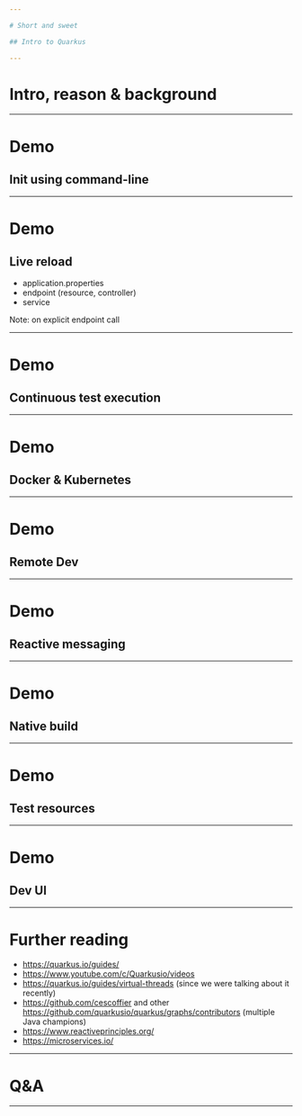 ```yaml
---

# Short and sweet

## Intro to Quarkus

---
```


# Intro, reason & background

---

# Demo

## Init using command-line

---

# Demo

## Live reload

* application.properties
* endpoint (resource, controller)
* service

Note: on explicit endpoint call

---

# Demo

## Continuous test execution

---

# Demo

## Docker & Kubernetes

---

# Demo

## Remote Dev

---

# Demo

## Reactive messaging

---

# Demo

## Native build

---

# Demo

## Test resources

---

# Demo

## Dev UI
---

# Further reading

* https://quarkus.io/guides/
* https://www.youtube.com/c/Quarkusio/videos
* https://quarkus.io/guides/virtual-threads (since we were talking about it recently)
* https://github.com/cescoffier and other https://github.com/quarkusio/quarkus/graphs/contributors (multiple Java champions)
* https://www.reactiveprinciples.org/
* https://microservices.io/

---

# Q&A

---
